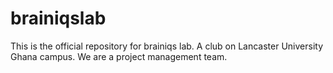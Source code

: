 # brainiqslab
This is the official repository for brainiqs lab. A club on Lancaster University Ghana campus. We are a project management team. 
